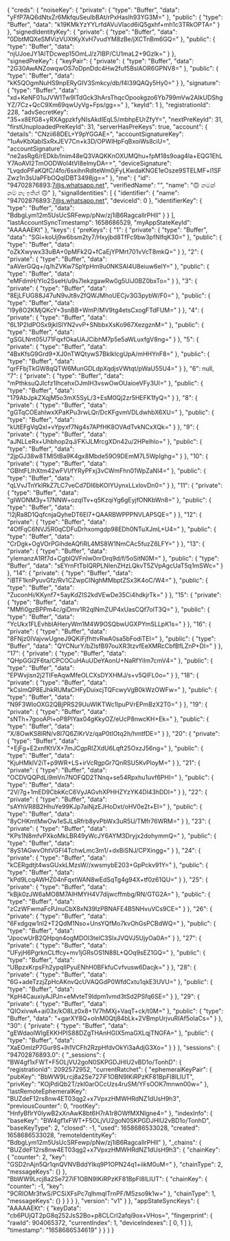 {
  "creds": {
    "noiseKey": {
      "private": {
        "type": "Buffer",
        "data": "yFfP7AQ6dNtxZr6MkfquSeuIbBAt/rPxHaslh93YG3M="
      },
      "public": {
        "type": "Buffer",
        "data": "k19KMkYzYYLrfdAVuVIacd6iQ5gxhf+mh1c3TRkOPTA="
      }
    },
    "signedIdentityKey": {
      "private": {
        "type": "Buffer",
        "data": "0DbtMQXeSMVizVUXtKyXvH7vudYM8zBe/jXCTnBm6GQ="
      },
      "public": {
        "type": "Buffer",
        "data": "njUJoeJY1AlTDcwep15OmLJ/z7IBP/CU1maL2+9Gzlk="
      }
    },
    "signedPreKey": {
      "keyPair": {
        "private": {
          "type": "Buffer",
          "data": "2G30AwANZowqwOS7oDpnDdc4Hw2fuf5BslAOR6GPNV8="
        },
        "public": {
          "type": "Buffer",
          "data": "kK5QOgmNuHS9npERyGIV3Smkcy/db/f4I39QAQy5Hy0="
        }
      },
      "signature": {
        "type": "Buffer",
        "data": "xd+KeNF01uJVW1Tw9lTdGck3hArsThqcOpookgzo6Yb799mVw2AIkUDShgYZ/7Cz+QcC9Xm69qwUyVg+Fps/gg=="
      },
      "keyId": 1
    },
    "registrationId": 228,
    "advSecretKey": "35+x8EfG8+yRXAgpzkfyNIsAkdIEqL5/mbhpEUrZfyY=",
    "nextPreKeyId": 31,
    "firstUnuploadedPreKeyId": 31,
    "serverHasPreKeys": true,
    "account": {
      "details": "CNzii68DEL+Y9pYGGAE=",
      "accountSignatureKey": "1uAvKbXablSxRxJEV7Cn+k3D/OPWIHpFqBxoiWs8ciU=",
      "accountSignature": "ne2asRg6/rEDkb/Inim48eQ3VAQKKnOXUMQhu+fpM18s9oag4la+EQG1EhLY7AoAVI2TmOODWoI4tVI8elmyDA==",
      "deviceSignature": "LvqdoPFaKQfC/4fo/6sxihnRdlteWm0jFyLKwdaKNGE1eOsze9STELMF+l1SFZwz1n3sUaPFbOQqIDBT3498jg=="
    },
    "me": {
      "id": "94702876893:7@s.whatsapp.net",
      "verifiedName": "",
      "name": "🙃 නමක් නම් නෑ ඉතින් 🙃"
    },
    "signalIdentities": [
      {
        "identifier": {
          "name": "94702876893:7@s.whatsapp.net",
          "deviceId": 0
        },
        "identifierKey": {
          "type": "Buffer",
          "data": "BdbgLym12m5UsUcSRFewp/pNw/zj1iB6RagcaIlrPHIl"
        }
      }
    ],
    "lastAccountSyncTimestamp": 1658686529,
    "myAppStateKeyId": "AAAAAEKt"
  },
  "keys": {
    "preKeys": {
      "1": {
        "private": {
          "type": "Buffer",
          "data": "SGi+koUj9w6bsm2ty7/Hxyjbd8TfFc9bw3pfNlfqK30="
        },
        "public": {
          "type": "Buffer",
          "data": "oZkXwywx33uBA+0pMFk2Q+fCaEjYPMrt701vVcT8mkQ="
        }
      },
      "2": {
        "private": {
          "type": "Buffer",
          "data": "aAVerGQq+/q/hZVKw7SpYpHm9u0NKSAI4U8eiuw6elY="
        },
        "public": {
          "type": "Buffer",
          "data": "eMFdmH/YIo2SseH/u9s7IekzgawRw0g5UiJ0BZ0bxTo="
        }
      },
      "3": {
        "private": {
          "type": "Buffer",
          "data": "8EjLFUG88J47uN9vJt8vZfQWJMhoUECjv3G3pybW/F0="
        },
        "public": {
          "type": "Buffer",
          "data": "I9y8O2KMjQKcY+3snBB+WmP/MV9tg4etsCxogFTdFUM="
        }
      },
      "4": {
        "private": {
          "type": "Buffer",
          "data": "6L1P2IdPOSx9jkISlYN2vvP+SNbbxXsKo967XezgznM="
        },
        "public": {
          "type": "Buffer",
          "data": "gSGLNnt05U71FqxfOkaUAJCibhM7p5e5aWLuxfgV8ng="
        }
      },
      "5": {
        "private": {
          "type": "Buffer",
          "data": "4BxKfsG9Grd9+XJ0nTWQtywS7BklkIcgUpA/mHHYnF8="
        },
        "public": {
          "type": "Buffer",
          "data": "qrFFbjTkGW8qQTW6MunGDLdpXqdjsVWtqt/pWaU55U4="
        }
      },
      "6": null,
      "7": {
        "private": {
          "type": "Buffer",
          "data": "mPthksuQJlcfz1IhcehxOJmIH3vswOwOUaioeVFy3UI="
        },
        "public": {
          "type": "Buffer",
          "data": "179AbJpkZXqjM5o3mX5SyL/3+EsM0Qj2zr5HEFK1fyQ="
        }
      },
      "8": {
        "private": {
          "type": "Buffer",
          "data": "gGTqCOEahIwxXPaKPu3rwLQr/DcKFgvmVDLdwhbX6XU="
        },
        "public": {
          "type": "Buffer",
          "data": "kUtEFgVqQxl+vYpyxf7Ng4s7APfHK8OVAdTvkNCxXQk="
        }
      },
      "9": {
        "private": {
          "type": "Buffer",
          "data": "aJNLLeRx+Uhbhop2qJ/FKiJLMrcgXDn42u/2HPelhlo="
        },
        "public": {
          "type": "Buffer",
          "data": "2jpGJ38w8TMl5tBa9K4gx8Mbde59O9DEmM7L5WpIghg="
        }
      },
      "10": {
        "private": {
          "type": "Buffer",
          "data": "GBhtFLIhXtm42wFVI/fYRyPFxj3vCWmFhn01WpZaNl4="
        },
        "public": {
          "type": "Buffer",
          "data": "qLVvJTnYkIRkZ7LC7veCd7DI6bKOIYUynxLLxlovDn0="
        }
      },
      "11": {
        "private": {
          "type": "Buffer",
          "data": "gIWONM3y+17NNW+ozqITv+q5KzqiYg6gEyjfONKbWn8="
        },
        "public": {
          "type": "Buffer",
          "data": "l2jRa8D1QqfcnjaQyheDT6El7+QAARBWPPPNVLAP5QE="
        }
      },
      "12": {
        "private": {
          "type": "Buffer",
          "data": "4OfFqC6NVJ5R0qCDFuDrhxomgdp98EDh0NTuXJmL+U4="
        },
        "public": {
          "type": "Buffer",
          "data": "CrDgk+OgVOrPGihdeAQfiRL4MS8W1NmCAc5fuzZ6LFY="
        }
      },
      "13": {
        "private": {
          "type": "Buffer",
          "data": "yIemanzA1Rf7d+CgblQVFnIw0nrDrq9d/f/5oSitN0M="
        },
        "public": {
          "type": "Buffer",
          "data": "sEYrnFtTbIQRPLNIenZHzLQkvT5ZVpAgcUaT5q1mSWc="
        }
      },
      "14": {
        "private": {
          "type": "Buffer",
          "data": "iBTF1knPyuvGfz/Rv1CZwpCINghMMbptZSx3K4oC/W4="
        },
        "public": {
          "type": "Buffer",
          "data": "ZuconHi/KKynf7+5ayKdZIS2kdVEwDe35Ci4hdkjrTk="
        }
      },
      "15": {
        "private": {
          "type": "Buffer",
          "data": "MMfi0gzBPPm4c/giDmv1R2qINmZUP4xUasCQf7olT3Q="
        },
        "public": {
          "type": "Buffer",
          "data": "YcUkx1FLEvhblAHeryWm1M4W9OSQbwUGXPYmSLLpK1s="
        }
      },
      "16": {
        "private": {
          "type": "Buffer",
          "data": "8FNjz0IVajvwUgneJ9QKiFjfhttvRwA0sa5bFodiTEI="
        },
        "public": {
          "type": "Buffer",
          "data": "QYCNurY/bZlsfB97ouXR3tzvfEeXMRcCbfBfLZnP+DI="
        }
      },
      "17": {
        "private": {
          "type": "Buffer",
          "data": "QHpGGi2F6ta/CPCOCuHAuUDeYAonU+NaRfYiIm7cmV4="
        },
        "public": {
          "type": "Buffer",
          "data": "EPWvjisn2j2TIFeAqwMfeOLCXsDYXHMJ/s+v5QlFL0o="
        }
      },
      "18": {
        "private": {
          "type": "Buffer",
          "data": "kCslmQP8EJhkRUMaCHFyDuixcjTQFcwyVgB0kWzOWFw="
        },
        "public": {
          "type": "Buffer",
          "data": "N9F3WIoOXG2QBjPRS29UuWIKTWc1lpuPVrEPmBzX2T0="
        }
      },
      "19": {
        "private": {
          "type": "Buffer",
          "data": "sNTh+7gooAPi+oP8PlYax04gKkyOZ/eUcP8nwcKH+Ek="
        },
        "public": {
          "type": "Buffer",
          "data": "X/8OwKS8lRN/v8I7Q6ZIKrVz/qaP0tIOtq2h/hmtfDE="
        }
      },
      "20": {
        "private": {
          "type": "Buffer",
          "data": "+EjFg+E2xnfKtVX+7mJCgpRlZXdU6Lqft25OxzJ56ng="
        },
        "public": {
          "type": "Buffer",
          "data": "KjuHMklV2iT+p9WR+LS+irVcRgpGr7QnRSU5KvPIoyM="
        }
      },
      "21": {
        "private": {
          "type": "Buffer",
          "data": "OCDVQQPdLi9mVn7NOFQD2TNnq+se54Rpxhu1uvf6PHI="
        },
        "public": {
          "type": "Buffer",
          "data": "2V/7g+1mED9CbkKcC6VyJAGvhXPHHZYzYK4Dl43hDDI="
        }
      },
      "22": {
        "private": {
          "type": "Buffer",
          "data": "sAYhVR8B2HhuYe99KJp7aiNjzEJHoDxt/oHV0e2t+EI="
        },
        "public": {
          "type": "Buffer",
          "data": "8yCHKmtMwOw1eSJLsRfrb8yvPbWx3uR5U/TMfr76WRM="
        }
      },
      "23": {
        "private": {
          "type": "Buffer",
          "data": "KPs1N8mfvPXkoMkLBR49yWcJY6AYM3Dryjx2dohymmQ="
        },
        "public": {
          "type": "Buffer",
          "data": "8yS1AGwvOhtVGFI4TchwLmc3m1/+dxBiSNJ/CPXingg="
        }
      },
      "24": {
        "private": {
          "type": "Buffer",
          "data": "kCERgdtjt4wsGUxkLMzsW//xwsmybE203+GpPckv91Y="
        },
        "public": {
          "type": "Buffer",
          "data": "kPd9LcqAWHZ04nFqxtWAN8wEdSqTg4g94X+tf0z61QU="
        }
      },
      "25": {
        "private": {
          "type": "Buffer",
          "data": "kBjk0zJW6aMO8M7AIHMYH4V7dijwcffmbg/RN/GTG2A="
        },
        "public": {
          "type": "Buffer",
          "data": "zCzWFwmaFcPJnuCbX8xN39IzPBNAFE4B5NHvuVCs9CE="
        }
      },
      "26": {
        "private": {
          "type": "Buffer",
          "data": "6Fxdgqw1nl2+T2QdM1Nso+UnsYQfMo7kvOhGsPCBdWQ="
        },
        "public": {
          "type": "Buffer",
          "data": "JpocwUrB2QHpqn4ogMDOI3telC3SlxJVQVJ5UjyOa0A="
        }
      },
      "27": {
        "private": {
          "type": "Buffer",
          "data": "UFyjH6PgrknCLffcy+mv1jGRsOS1N88L+QOq9sEZ1GQ="
        },
        "public": {
          "type": "Buffer",
          "data": "UBpzxKrpsFh2ypqIlPyuENhH0BFkfuCvfvusw6Dacjk="
        }
      },
      "28": {
        "private": {
          "type": "Buffer",
          "data": "6G+adeTzzjZpHcAKnvQcUVAQGdP0WfdCxtu1qkE3UVU="
        },
        "public": {
          "type": "Buffer",
          "data": "KpH4CauxiyAJPJn+eMvteT9ldpm1vmd3tSd2PSfq6SE="
        }
      },
      "29": {
        "private": {
          "type": "Buffer",
          "data": "QIOxivwA+ai03x/kO8Lz0x8+1V7hMXj+VaqT+ck/t0M="
        },
        "public": {
          "type": "Buffer",
          "data": "+garXY8Q+olnM0Qtj84bLk+2VBmpUrjvuRIAf5oIaCs="
        }
      },
      "30": {
        "private": {
          "type": "Buffer",
          "data": "gEWdaolWIgEKKHPIS88DZgTHAnHGIX5maGXLqjTNGFA="
        },
        "public": {
          "type": "Buffer",
          "data": "XaEOmlzP7Gur9S+lh1VCFh2RzpHfdvOkYi3aAdjG3Xo="
        }
      }
    },
    "sessions": {
      "94702876893.0": {
        "_sessions": {
          "BW4gf1xFWT+F5OLjVU2goN0SKPGDJHlU2vBD1o/TonhD": {
            "registrationId": 2092572952,
            "currentRatchet": {
              "ephemeralKeyPair": {
                "pubKey": "BbWW9Lrcj8a2Se727iF1OBN9IKiRPzKF81BpFl8lLIUT",
                "privKey": "KOjPdiQb2T/zkl0arOCcUzs4ruSM/YFsOOK7mnwn00w="
              },
              "lastRemoteEphemeralKey": "BUZdeF12rs8nw4ET03qg2+x7VpxzHMWHRdNZ1dUsH9h3",
              "previousCounter": 0,
              "rootKey": "HnfyBflrY0lywB2xXnAwK8bt6H7rA1r8OWfMXNIgne4="
            },
            "indexInfo": {
              "baseKey": "BW4gf1xFWT+F5OLjVU2goN0SKPGDJHlU2vBD1o/TonhD",
              "baseKeyType": 2,
              "closed": -1,
              "used": 1658686533028,
              "created": 1658686533028,
              "remoteIdentityKey": "BdbgLym12m5UsUcSRFewp/pNw/zj1iB6RagcaIlrPHIl"
            },
            "_chains": {
              "BUZdeF12rs8nw4ET03qg2+x7VpxzHMWHRdNZ1dUsH9h3": {
                "chainKey": {
                  "counter": 2,
                  "key": "GSD2nAjn5Qr1qnQVNVBddYIkq9P1OPN24q1+iikM0uM="
                },
                "chainType": 2,
                "messageKeys": {}
              },
              "BbWW9Lrcj8a2Se727iF1OBN9IKiRPzKF81BpFl8lLIUT": {
                "chainKey": {
                  "counter": -1,
                  "key": "9CRIOMr3fwS/PCSiXFsPc7qlhmqITrnPF/M5zso9k1w="
                },
                "chainType": 1,
                "messageKeys": {}
              }
            }
          }
        },
        "version": "v1"
      }
    },
    "appStateSyncKeys": {
      "AAAAAEKt": {
        "keyData": "cb6PUjQT2pG8q252JsS2Bo+p8CLCrI2afqi9ox+VHos=",
        "fingerprint": {
          "rawId": 904065372,
          "currentIndex": 1,
          "deviceIndexes": [
            0,
            1
          ]
        },
        "timestamp": "1658686534619"
      }
    }
  }
}
